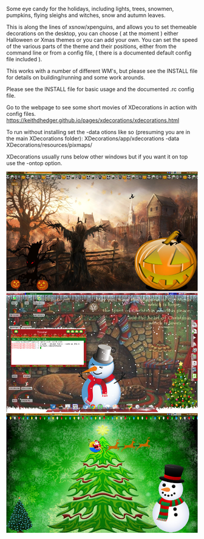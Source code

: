
Some eye candy for the holidays, including lights, trees, snowmen, pumpkins, flying sleighs and witches, snow and autumn leaves.

This is along the lines of xsnow/xpenguins, and allows you to set themeable decorations on the desktop, you can choose ( at the moment ) either Halloween or Xmas themes or you can add your own.
You can set the speed of the various parts of the theme and their positions, either from the command line or from a config file, ( there is a documented default config file included ).

This works with a number of different WM's, but please see the INSTALL file for details on building/running and some work arounds.

Please see the INSTALL file for basic usage and the documented .rc config file.

Go to the webpage to see some short movies of XDecorations in action with config files.
https://keithdhedger.github.io/pages/xdecorations/xdecorations.html

To run without installing set the -data otions like so (presuming you are in the main XDecorations folder):
XDecorations/app/xdecorations -data XDecorations/resources/pixmaps/

XDecorations usually runs below other windows but if you want it on top use the -ontop option.


![alt text](screenshots/screenhalloween.jpg)
![alt text](screenshots/screenxmas2.jpg)
![alt text](screenshots/screenxmas.jpg)
